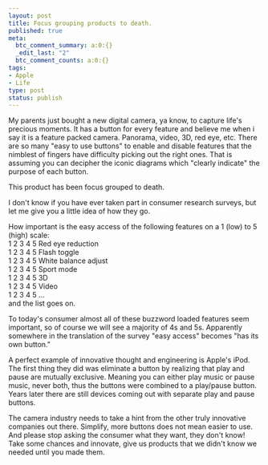 ```yaml
--- 
layout: post
title: Focus grouping products to death.
published: true
meta: 
  btc_comment_summary: a:0:{}
  _edit_last: "2"
  btc_comment_counts: a:0:{}
tags: 
- Apple
- Life
type: post
status: publish
---
```

My parents just bought a new digital camera, ya know, to capture life's precious moments. It has a button for every feature and believe me when i say it is a feature packed camera. Panorama, video, 3D, red eye, etc. There are so many "easy to use buttons" to enable and disable features that the nimblest of fingers have difficulty picking out the right ones. That is assuming you can decipher the iconic diagrams which "clearly indicate" the purpose of each button.

This product has been focus grouped to death.

I don't know if you have ever taken part in consumer research surveys, but let me give you a little idea of how they go.

How important is the easy access of the following features on a 1 (low) to 5 (high) scale:  
1 2 3 4 5 Red eye reduction  
1 2 3 4 5 Flash toggle  
1 2 3 4 5 White balance adjust  
1 2 3 4 5 Sport mode  
1 2 3 4 5 3D  
1 2 3 4 5 Video  
1 2 3 4 5 ...  
and the list goes on.

To today's consumer almost all of these buzzword loaded features seem important, so of course we will see a majority of 4s and 5s. Apparently somewhere in the translation of the survey "easy access" becomes "has its own button."

A perfect example of innovative thought and engineering is Apple's iPod. The first thing they did was eliminate a button by realizing that play and pause are mutually exclusive. Meaning you can either play music or pause music, never both, thus the buttons were combined to a play/pause button. Years later there are still devices coming out with separate play and pause buttons.

The camera industry needs to take a hint from the other truly innovative companies out there. Simplify, more buttons does not mean easier to use. And please stop asking the consumer what they want, they don't know! Take some chances and innovate, give us products that we didn't know we needed until you made them.
